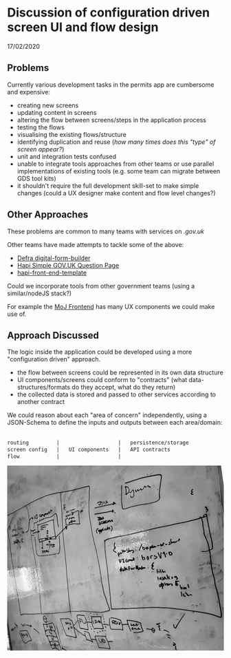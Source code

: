 # Discussion of configuration driven screen UI and flow design

17/02/2020

## Problems

Currently various development tasks in the permits app are
cumbersome and expensive:

- creating new screens
- updating content in screens
- altering the flow between screens/steps in the application
  process
- testing the flows
- visualising the existing flows/structure
- identifying duplication and reuse (_how many times does this
  "type" of screen appear?_)
- unit and integration tests confused
- unable to integrate tools approaches from other teams or use
  parallel implementations of existing tools (e.g. some team can
  migrate between GDS tool kits)
- it shouldn't require the full development skill-set to make
  simple changes (could a UX designer make content and flow level changes?)

## Other Approaches

These problems are common to many teams with services on _*.gov.uk*_

Other teams have made attempts to tackle some of the above:

- [Defra digital-form-builder](https://github.com/DEFRA/digital-form-builder)
- [Hapi Simple GOV.UK Question Page](https://github.com/DEFRA/hapi-govuk-question-page)
- [hapi-front-end-template](https://github.com/ajaxscape/hapi-front-end-template)

Could we incorporate tools from other government teams (using a
similar/nodeJS stack?)

For example the
[MoJ Frontend](https://github.com/ministryofjustice/moj-frontend)
has many UX components we could make use of.

## Approach Discussed

The logic inside the application could be developed using a more
"configuration driven" approach.

- the flow between screens could be represented in its own data
  structure
- UI components/screens could conform to "contracts" (what
  data-structures/formats do they accept, what do they return)
- the collected data is stored and passed to other services
  according to another contract

We could reason about each "area of concern" independently, using
a JSON-Schema to define the inputs and outputs between each
area/domain:
```

routing         |                   |   persistence/storage
screen config   |   UI components   |   API contracts
flow            |                   |

```

![whiteboard sketch](./config_01.jpg)
